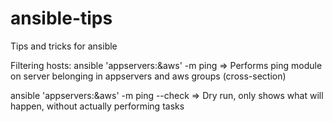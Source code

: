 # ansible-tips
Tips and tricks for ansible 

Filtering hosts:
ansible 'appservers:&aws' -m ping => Performs ping module on server belonging in appservers and aws groups (cross-section)

ansible 'appservers:&aws' -m ping --check => Dry run, only shows what will happen, without actually performing tasks

